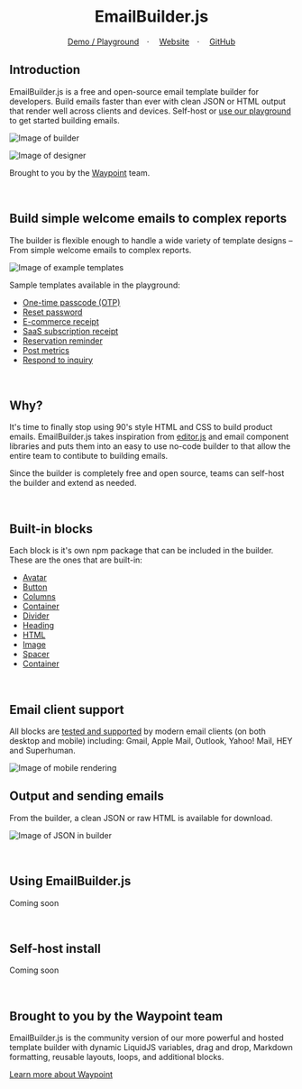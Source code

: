 <div align="center">

  # EmailBuilder.js
  
  <p align="center">
    <a href="https://usewaypoint.github.io/email-builder-js/#sample/reservation-reminder">Demo / Playground</a>&emsp;&middot;&emsp;
    <a href="https://www.usewaypoint.com/open-source/emailbuilderjs?utm_source=emailbuilderjs-github">Website</a>&emsp;&middot;&emsp;
    <a href="https://github.com/usewaypoint/email-builder-js">GitHub</a>
  </p>
</div>


## Introduction

EmailBuilder.js is a free and open-source email template builder for developers. Build emails faster than ever with clean JSON or HTML output that render well across clients and devices. Self-host or [use our playground](https://usewaypoint.github.io/email-builder-js/#sample/reservation-reminder) to get started building emails.

![Image of builder](https://github.com/usewaypoint/email-builder-js/assets/5899/51fc3dad-f608-4459-add4-6bb118c04432)

![Image of designer](https://github.com/usewaypoint/email-builder-js/assets/5899/c6aaf754-c1a7-4c68-ac57-90ef3490bd04)


Brought to you by the [Waypoint](https://usewaypoint.com/) team.

<br>

## Build simple welcome emails to complex reports

The builder is flexible enough to handle a wide variety of template designs – From simple welcome emails to complex reports.

![Image of example templates](https://github.com/usewaypoint/email-builder-js/assets/5899/9700bab5-f893-4c39-aede-39cd88ff680e)

Sample templates available in the playground:

- [One-time passcode (OTP)](https://usewaypoint.github.io/email-builder-js/#sample/one-time-password)
- [Reset password](https://usewaypoint.github.io/email-builder-js/#sample/reset-password)
- [E-commerce receipt](https://usewaypoint.github.io/email-builder-js/#sample/order-ecomerce)
- [SaaS subscription receipt](https://usewaypoint.github.io/email-builder-js/#sample/subscription-receipt)
- [Reservation reminder](https://usewaypoint.github.io/email-builder-js/#sample/reservation-reminder)
- [Post metrics](https://usewaypoint.github.io/email-builder-js/#sample/post-metrics-report)
- [Respond to inquiry](https://usewaypoint.github.io/email-builder-js/#sample/respond-to-message)

<br>

## Why?

It's time to finally stop using 90's style HTML and CSS to build product emails. EmailBuilder.js takes inspiration from [editor.js](https://github.com/codex-team/editor.js) and email component libraries and puts them into an easy to use no-code builder to that allow the entire team to contibute to building emails.

Since the builder is completely free and open source, teams can self-host the builder and extend as needed.

<br>

## Built-in blocks

Each block is it's own npm package that can be included in the builder. These are the ones that are built-in:

- [Avatar](https://github.com/usewaypoint/email-builder-js/tree/main/packages/block-avatar)
- [Button](https://github.com/usewaypoint/email-builder-js/tree/main/packages/block-button)
- [Columns](https://github.com/usewaypoint/email-builder-js/tree/main/packages/block-columns-container)
- [Container](https://github.com/usewaypoint/email-builder-js/tree/main/packages/block-container)
- [Divider](https://github.com/usewaypoint/email-builder-js/tree/main/packages/block-divider)
- [Heading](https://github.com/usewaypoint/email-builder-js/tree/main/packages/block-heading)
- [HTML](https://github.com/usewaypoint/email-builder-js/tree/main/packages/block-html)
- [Image](https://github.com/usewaypoint/email-builder-js/tree/main/packages/block-image)
- [Spacer](https://github.com/usewaypoint/email-builder-js/tree/main/packages/block-spacer)
- [Container](https://github.com/usewaypoint/email-builder-js/tree/main/packages/block-text)

<br>

## Email client support

All blocks are [tested and supported](https://www.usewaypoint.com/docs/email-client-support) by modern email clients (on both desktop and mobile) including: Gmail, Apple Mail, Outlook, Yahoo! Mail, HEY and Superhuman.

![Image of mobile rendering](https://github.com/usewaypoint/email-builder-js/assets/5899/db2b768e-ef17-49ca-9a21-a4d971621cf2)


## Output and sending emails

From the builder, a clean JSON or raw HTML is available for download.

![Image of JSON in builder](https://github.com/usewaypoint/email-builder-js/assets/5899/c9688492-ec32-498d-832e-ba2f31411ce7)

<br>

## Using EmailBuilder.js

Coming soon

<br>

## Self-host install

Coming soon

<br>

## Brought to you by the Waypoint team

EmailBuilder.js is the community version of our more powerful and hosted template builder with dynamic LiquidJS variables, drag and drop, Markdown formatting, reusable layouts, loops, and additional blocks.

[Learn more about Waypoint](https://usewaypoint.com/)

